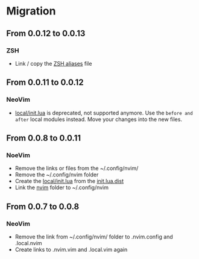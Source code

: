 # Migration

## From 0.0.12 to 0.0.13

### ZSH

- Link / copy the [ZSH aliases](zsh/dotfiles/.aliases) file

## From 0.0.11 to 0.0.12

### NeoVim

- [local/init.lua](vim/dotfiles/.config/nvim/lua/local/init.lua) is deprecated, not supported anymore. Use the `before
  and after` local modules instead. Move your changes into the new files.

## From 0.0.8 to 0.0.11

### NoeVim

- Remove the links or files from the ~/.config/nvim/
- Remove the ~/.config/nvim folder
- Create the [local/init.lua](vim/dotfiles/.config/nvim/lua/local/init.lua) from the [init.lua.dist](vim/dotfiles/.config/nvim/lua/local/init.lua.dist)
- Link the [nvim](/vim/dotfiles/.config/nvim) folder to ~/.config/nvim

## From 0.0.7 to 0.0.8

### NeoVim

- Remove the link from ~/.config/nvim/ folder to .nvim.config and .local.nvim
- Create links to .nvim.vim and .local.vim again
